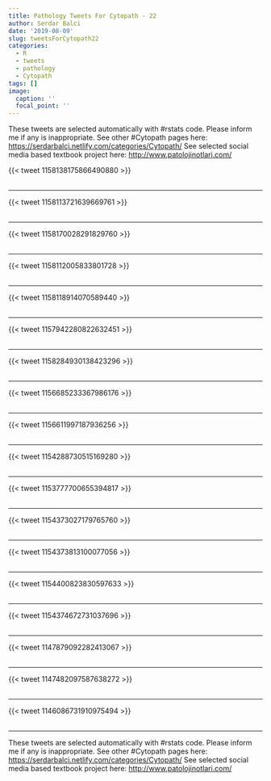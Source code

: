```yaml
---
title: Pathology Tweets For Cytopath - 22
author: Serdar Balci
date: '2019-08-09'
slug: tweetsForCytopath22
categories:
  - R
  - tweets
  - pathology
  - Cytopath
tags: []
image:
  caption: ''
  focal_point: ''
---
```



These tweets are selected automatically with #rstats code. Please inform me if any is inappropriate.
See other #Cytopath pages here: https://serdarbalci.netlify.com/categories/Cytopath/ 
See selected social media based textbook project here: http://www.patolojinotlari.com/

{{< tweet 1158138175866490880 >}}
<br>
<br>
<hr>
{{< tweet 1158113721639669761 >}}
<br>
<br>
<hr>
{{< tweet 1158170028291829760 >}}
<br>
<br>
<hr>
{{< tweet 1158112005833801728 >}}
<br>
<br>
<hr>
{{< tweet 1158118914070589440 >}}
<br>
<br>
<hr>
{{< tweet 1157942280822632451 >}}
<br>
<br>
<hr>
{{< tweet 1158284930138423296 >}}
<br>
<br>
<hr>
{{< tweet 1156685233367986176 >}}
<br>
<br>
<hr>
{{< tweet 1156611997187936256 >}}
<br>
<br>
<hr>
{{< tweet 1154288730515169280 >}}
<br>
<br>
<hr>
{{< tweet 1153777700655394817 >}}
<br>
<br>
<hr>
{{< tweet 1154373027179765760 >}}
<br>
<br>
<hr>
{{< tweet 1154373813100077056 >}}
<br>
<br>
<hr>
{{< tweet 1154400823830597633 >}}
<br>
<br>
<hr>
{{< tweet 1154374672731037696 >}}
<br>
<br>
<hr>
{{< tweet 1147879092282413067 >}}
<br>
<br>
<hr>
{{< tweet 1147482097587638272 >}}
<br>
<br>
<hr>
{{< tweet 1146086731910975494 >}}
<br>
<br>
<hr>


These tweets are selected automatically with #rstats code. Please inform me if any is inappropriate.
See other #Cytopath pages here: https://serdarbalci.netlify.com/categories/Cytopath/ 
See selected social media based textbook project here: http://www.patolojinotlari.com/
